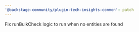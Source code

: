 ```yaml
---
'@backstage-community/plugin-tech-insights-common': patch
---
```


Fix runBulkCheck logic to run when no entities are found

